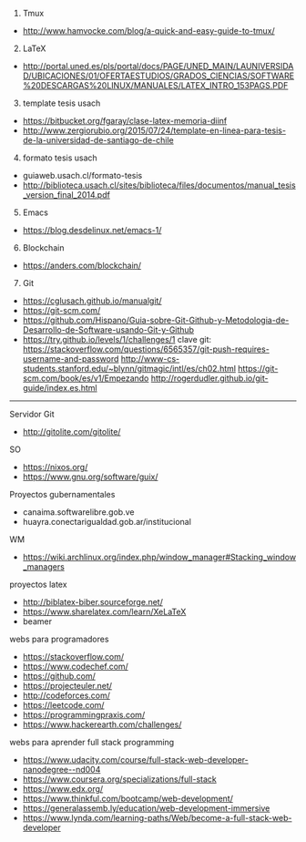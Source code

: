 1) Tmux

- http://www.hamvocke.com/blog/a-quick-and-easy-guide-to-tmux/

2) LaTeX

- http://portal.uned.es/pls/portal/docs/PAGE/UNED_MAIN/LAUNIVERSIDAD/UBICACIONES/01/OFERTAESTUDIOS/GRADOS_CIENCIAS/SOFTWARE%20DESCARGAS%20LINUX/MANUALES/LATEX_INTRO_153PAGS.PDF

3) template tesis usach
- https://bitbucket.org/fgaray/clase-latex-memoria-diinf
- http://www.zergiorubio.org/2015/07/24/template-en-linea-para-tesis-de-la-universidad-de-santiago-de-chile

4) formato tesis usach
- guiaweb.usach.cl/formato-tesis
- http://biblioteca.usach.cl/sites/biblioteca/files/documentos/manual_tesis_version_final_2014.pdf

5) Emacs

- https://blog.desdelinux.net/emacs-1/

6) Blockchain

- https://anders.com/blockchain/

7) Git
- https://cglusach.github.io/manualgit/
- https://git-scm.com/
- https://github.com/Hispano/Guia-sobre-Git-Github-y-Metodologia-de-Desarrollo-de-Software-usando-Git-y-Github
- https://try.github.io/levels/1/challenges/1
clave git: https://stackoverflow.com/questions/6565357/git-push-requires-username-and-password
http://www-cs-students.stanford.edu/~blynn/gitmagic/intl/es/ch02.html
https://git-scm.com/book/es/v1/Empezando
http://rogerdudler.github.io/git-guide/index.es.html


---------------
Servidor Git
- http://gitolite.com/gitolite/


SO
- https://nixos.org/
- https://www.gnu.org/software/guix/

Proyectos gubernamentales
- canaima.softwarelibre.gob.ve
- huayra.conectarigualdad.gob.ar/institucional

WM
- https://wiki.archlinux.org/index.php/window_manager#Stacking_window_managers

proyectos latex
- http://biblatex-biber.sourceforge.net/
- https://www.sharelatex.com/learn/XeLaTeX
- beamer

webs para programadores
- https://stackoverflow.com/
- https://www.codechef.com/
- https://github.com/
- https://projecteuler.net/
- http://codeforces.com/
- https://leetcode.com/
- https://programmingpraxis.com/
- https://www.hackerearth.com/challenges/

webs para aprender full stack programming
- https://www.udacity.com/course/full-stack-web-developer-nanodegree--nd004
- https://www.coursera.org/specializations/full-stack
- https://www.edx.org/
- https://www.thinkful.com/bootcamp/web-development/
- https://generalassemb.ly/education/web-development-immersive
- https://www.lynda.com/learning-paths/Web/become-a-full-stack-web-developer
